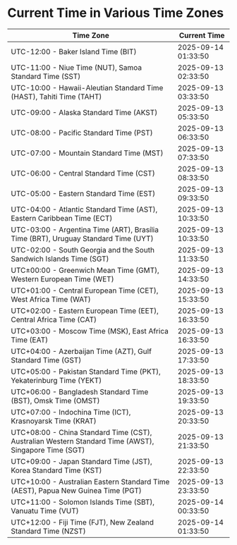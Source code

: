 # Current Time in Various Time Zones

| Time Zone | Current Time |
|-----------|--------------|
| UTC-12:00 - Baker Island Time (BIT) | 2025-09-14 01:33:50 |
| UTC-11:00 - Niue Time (NUT), Samoa Standard Time (SST) | 2025-09-13 02:33:50 |
| UTC-10:00 - Hawaii-Aleutian Standard Time (HAST), Tahiti Time (TAHT) | 2025-09-13 03:33:50 |
| UTC-09:00 - Alaska Standard Time (AKST) | 2025-09-13 05:33:50 |
| UTC-08:00 - Pacific Standard Time (PST) | 2025-09-13 06:33:50 |
| UTC-07:00 - Mountain Standard Time (MST) | 2025-09-13 07:33:50 |
| UTC-06:00 - Central Standard Time (CST) | 2025-09-13 08:33:50 |
| UTC-05:00 - Eastern Standard Time (EST) | 2025-09-13 09:33:50 |
| UTC-04:00 - Atlantic Standard Time (AST), Eastern Caribbean Time (ECT) | 2025-09-13 10:33:50 |
| UTC-03:00 - Argentina Time (ART), Brasília Time (BRT), Uruguay Standard Time (UYT) | 2025-09-13 10:33:50 |
| UTC-02:00 - South Georgia and the South Sandwich Islands Time (SGT) | 2025-09-13 11:33:50 |
| UTC±00:00 - Greenwich Mean Time (GMT), Western European Time (WET) | 2025-09-13 14:33:50 |
| UTC+01:00 - Central European Time (CET), West Africa Time (WAT) | 2025-09-13 15:33:50 |
| UTC+02:00 - Eastern European Time (EET), Central Africa Time (CAT) | 2025-09-13 16:33:50 |
| UTC+03:00 - Moscow Time (MSK), East Africa Time (EAT) | 2025-09-13 16:33:50 |
| UTC+04:00 - Azerbaijan Time (AZT), Gulf Standard Time (GST) | 2025-09-13 17:33:50 |
| UTC+05:00 - Pakistan Standard Time (PKT), Yekaterinburg Time (YEKT) | 2025-09-13 18:33:50 |
| UTC+06:00 - Bangladesh Standard Time (BST), Omsk Time (OMST) | 2025-09-13 19:33:50 |
| UTC+07:00 - Indochina Time (ICT), Krasnoyarsk Time (KRAT) | 2025-09-13 20:33:50 |
| UTC+08:00 - China Standard Time (CST), Australian Western Standard Time (AWST), Singapore Time (SGT) | 2025-09-13 21:33:50 |
| UTC+09:00 - Japan Standard Time (JST), Korea Standard Time (KST) | 2025-09-13 22:33:50 |
| UTC+10:00 - Australian Eastern Standard Time (AEST), Papua New Guinea Time (PGT) | 2025-09-13 23:33:50 |
| UTC+11:00 - Solomon Islands Time (SBT), Vanuatu Time (VUT) | 2025-09-14 00:33:50 |
| UTC+12:00 - Fiji Time (FJT), New Zealand Standard Time (NZST) | 2025-09-14 01:33:50 |
